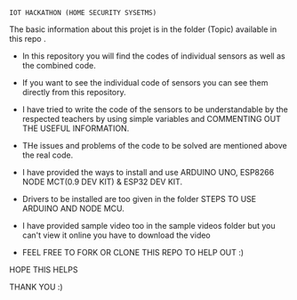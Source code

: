     IOT HACKATHON (HOME SECURITY SYSETMS)
    
The basic information about this projet is in the folder (Topic) available in this repo .
  
* In this repository you will find the codes of individual sensors as well as the combined code.

* If you want to see the individual code of sensors you can see them directly from this repository.

* I have tried to write the code of the sensors to be understandable by the respected teachers by using simple variables and COMMENTING OUT THE USEFUL INFORMATION.

* THe issues and problems of the code to be solved are mentioned above the real code.

* I have provided the ways to install and use ARDUINO UNO, ESP8266 NODE MCT(0.9 DEV KIT) & ESP32 DEV KIT.

* Drivers to be installed are too given in the folder STEPS TO USE ARDUINO AND NODE MCU.

* I have provided sample video too in the sample videos folder but you can't view it online you have to download the video  

* FEEL FREE TO FORK OR CLONE THIS REPO TO HELP OUT :)


HOPE THIS HELPS 

THANK YOU :)
